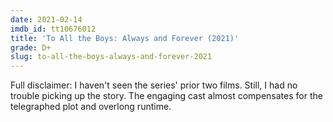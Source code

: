 ```yaml
---
date: 2021-02-14
imdb_id: tt10676012
title: 'To All the Boys: Always and Forever (2021)'
grade: D+
slug: to-all-the-boys-always-and-forever-2021
---
```


Full disclaimer: I haven't seen the series' prior two films. Still, I had no trouble picking up the story. The engaging cast almost compensates for the telegraphed plot and overlong runtime.